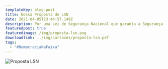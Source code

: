 ```yaml
---
templateKey: blog-post
title: Nossa Proposta de LSN
date: 2021-04-05T23:44:57.149Z
description: Por uma Lei de Segurança Nacional que garanta a Segurança da Nação.
featuredpost: true
featuredimage: /img/proposta-lsn.png
downloadlink: ../img/cartazes/proposta-lsn.pdf
tags:
  - "#DemocraciaNaFaixa"
---
```

![Proposta LSN](/img/proposta-lsn.png)